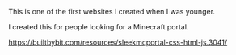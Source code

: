 This is one of the first websites I created when I was younger.

I created this for people looking for a Minecraft portal.

https://builtbybit.com/resources/sleekmcportal-css-html-js.3041/

